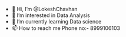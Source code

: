 - 👋 Hi, I’m @LokeshChavhan
- 👀 I’m interested in Data Analysis 
- 🌱 I’m currently learning Data science  
- 📫 How to reach me Phone no:- 8999106103
  

<!---
LokeshChavhan/LokeshChavhan is a ✨ special ✨ repository because its `README.md` (this file) appears on your GitHub profile.
You can click the Preview link to take a look at your changes.
--->
